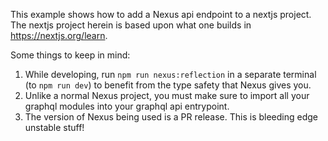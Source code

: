 This example shows how to add a Nexus api endpoint to a nextjs project. The nextjs project herein is based upon what one builds in https://nextjs.org/learn.

Some things to keep in mind:

1. While developing, run `npm run nexus:reflection` in a separate terminal (to `npm run dev`) to benefit from the type safety that Nexus gives you.
2. Unlike a normal Nexus project, you must make sure to import all your graphql modules into your graphql api entrypoint.
3. The version of Nexus being used is a PR release. This is bleeding edge unstable stuff!
